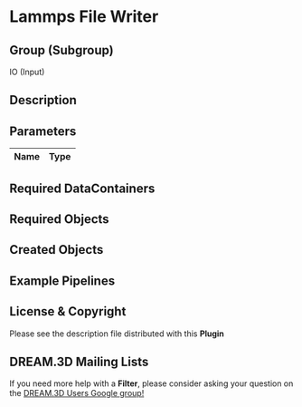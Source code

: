 # Lammps File Writer #


## Group (Subgroup) ##

IO (Input)

## Description ##

## Parameters ##

| Name | Type |
|------|------|


## Required DataContainers ##


## Required Objects ##


## Created Objects ##


## Example Pipelines ##



## License & Copyright ##

Please see the description file distributed with this **Plugin**

## DREAM.3D Mailing Lists ##

If you need more help with a **Filter**, please consider asking your question on the [DREAM.3D Users Google group!](https://groups.google.com/forum/?hl=en#!forum/dream3d-users)


